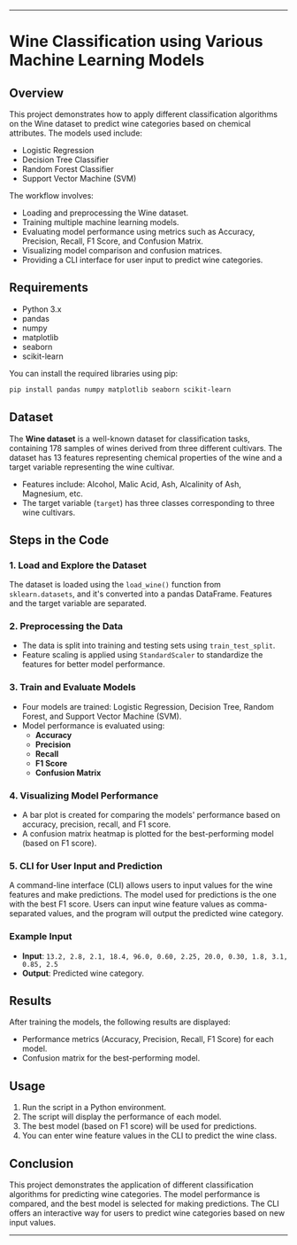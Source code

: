 
---

# Wine Classification using Various Machine Learning Models

## Overview
This project demonstrates how to apply different classification algorithms on the Wine dataset to predict wine categories based on chemical attributes. The models used include:
- Logistic Regression
- Decision Tree Classifier
- Random Forest Classifier
- Support Vector Machine (SVM)

The workflow involves:
- Loading and preprocessing the Wine dataset.
- Training multiple machine learning models.
- Evaluating model performance using metrics such as Accuracy, Precision, Recall, F1 Score, and Confusion Matrix.
- Visualizing model comparison and confusion matrices.
- Providing a CLI interface for user input to predict wine categories.

## Requirements
- Python 3.x
- pandas
- numpy
- matplotlib
- seaborn
- scikit-learn

You can install the required libraries using pip:

```bash
pip install pandas numpy matplotlib seaborn scikit-learn
```

## Dataset
The **Wine dataset** is a well-known dataset for classification tasks, containing 178 samples of wines derived from three different cultivars. The dataset has 13 features representing chemical properties of the wine and a target variable representing the wine cultivar.

- Features include: Alcohol, Malic Acid, Ash, Alcalinity of Ash, Magnesium, etc.
- The target variable (`target`) has three classes corresponding to three wine cultivars.

## Steps in the Code

### 1. Load and Explore the Dataset
The dataset is loaded using the `load_wine()` function from `sklearn.datasets`, and it's converted into a pandas DataFrame. Features and the target variable are separated.

### 2. Preprocessing the Data
- The data is split into training and testing sets using `train_test_split`.
- Feature scaling is applied using `StandardScaler` to standardize the features for better model performance.

### 3. Train and Evaluate Models
- Four models are trained: Logistic Regression, Decision Tree, Random Forest, and Support Vector Machine (SVM).
- Model performance is evaluated using:
  - **Accuracy**
  - **Precision**
  - **Recall**
  - **F1 Score**
  - **Confusion Matrix**

### 4. Visualizing Model Performance
- A bar plot is created for comparing the models' performance based on accuracy, precision, recall, and F1 score.
- A confusion matrix heatmap is plotted for the best-performing model (based on F1 score).

### 5. CLI for User Input and Prediction
A command-line interface (CLI) allows users to input values for the wine features and make predictions. The model used for predictions is the one with the best F1 score. Users can input wine feature values as comma-separated values, and the program will output the predicted wine category.

### Example Input
- **Input**: `13.2, 2.8, 2.1, 18.4, 96.0, 0.60, 2.25, 20.0, 0.30, 1.8, 3.1, 0.85, 2.5`
- **Output**: Predicted wine category.

## Results
After training the models, the following results are displayed:
- Performance metrics (Accuracy, Precision, Recall, F1 Score) for each model.
- Confusion matrix for the best-performing model.

## Usage
1. Run the script in a Python environment.
2. The script will display the performance of each model.
3. The best model (based on F1 score) will be used for predictions.
4. You can enter wine feature values in the CLI to predict the wine class.

## Conclusion
This project demonstrates the application of different classification algorithms for predicting wine categories. The model performance is compared, and the best model is selected for making predictions. The CLI offers an interactive way for users to predict wine categories based on new input values.

---

